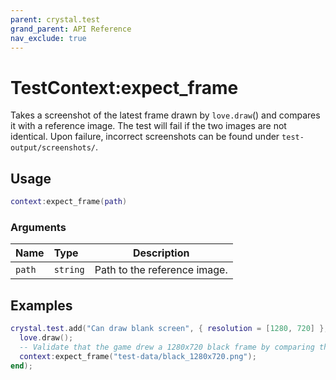```yaml
---
parent: crystal.test
grand_parent: API Reference
nav_exclude: true
---
```


# TestContext:expect_frame

Takes a screenshot of the latest frame drawn by `love.draw`() and compares it with a reference image. The test will fail if the two images are not identical. Upon failure, incorrect screenshots can be found under `test-output/screenshots/`.

## Usage

```lua
context:expect_frame(path)
```

### Arguments

| Name   | Type     | Description                  |
| :----- | :------- | ---------------------------- |
| `path` | `string` | Path to the reference image. |

## Examples

```lua
crystal.test.add("Can draw blank screen", { resolution = [1280, 720] }, function(context)
  love.draw();
  -- Validate that the game drew a 1280x720 black frame by comparing the screen with a known image.
  context:expect_frame("test-data/black_1280x720.png");
end);
```

